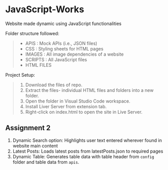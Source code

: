 # JavaScript-Works
Website made dynamic using JavaScript functionalities

Folder structure followed: 
> -  APIS : Mock APIs (i.e., JSON files)
> -  CSS : Styling sheets for HTML pages
> -  IMAGES : All image dependencies of a website
> -  SCRIPTS : All JavaScript files
> -  HTML FILES

Project Setup:
> 1. Download the files of repo.
> 2. Extract the files- individual HTML files and folders into a new folder.
> 3. Open the folder in Visual Studio Code workspace. 
> 4. Install Liver Server from extension tab.
> 5. Right-click on index.html to open the site in Live Server.

## Assignment 2

1. Dynamic Search option: Highlights user text entered wherever found in website main content
2. Latest Posts: Loads latest posts from latestPosts.json to required pages
3. Dynamic Table: Generates table data with table header from `config` folder and table data from `apis`.